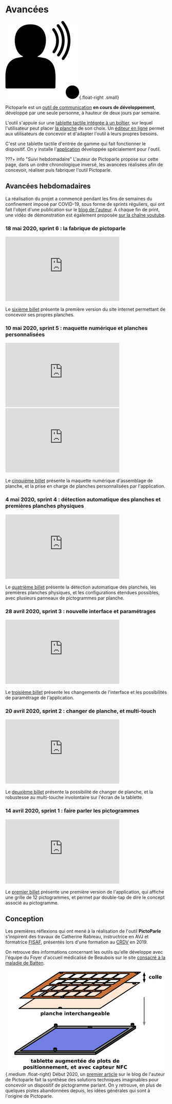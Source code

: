# Avancées


![Logo de Pictoparle, silhouette parlante](img/pictoparle-icon.svg){.float-right .small}

Pictoparle est un [outil de communication](caa.md) **en cours de développement**, développé par une seule personne, à hauteur de deux jours par semaine.

L'outil s'appuie sur une [tablette tactile intégrée à un boîtier](materiel.md), sur lequel l'utilisateur peut placer [la planche](planches.md) de son choix. Un [éditeur en ligne](https://jmtrivial.github.io/pictoparle-fabrique/web/index.html#) permet aux utilisateurs de concevoir et d'adapter l'outil à leurs propres besoins.

C'est une tablette tactile d'entrée de gamme qui fait fonctionner le dispositif. On y installe l'[application](application.md) développée spécialement pour l'outil.

???+ info "Suivi hebdomadaire"
    L'auteur de Pictoparle propose sur cette page, dans un ordre chronologique inversé, les avancées réalisées afin de concevoir, réaliser puis fabriquer l'outil Pictoparle.

## Avancées hebdomadaires


La réalisation du projet a commencé pendant les fins de semaines du confinement imposé par COVID-19, sous forme de sprints réguliers, qui ont fait l'objet d'une publication sur le [blog de l'auteur](https://blog.jmtrivial.info/tag/pictoparle/). À chaque fin de print, une vidéo de démonstration est également proposée [sur la chaîne youtube](https://www.youtube.com/playlist?list=PLrhqb8aQtdhWbA6qzXm57dGk4yxtITH1f).

### 18 mai 2020, sprint 6 : la fabrique de pictoparle

<div class="medium float-right"><iframe width="355" height="200" src="https://www.youtube.com/embed/AvcH3Rek4Jo" frameborder="0" allow="accelerometer; autoplay; encrypted-media; gyroscope; picture-in-picture" allowfullscreen></iframe></div>

Le [sixième billet](https://blog.jmtrivial.info/2020/05/18/pictoparle-sixieme-sprint/) présente la première version du site internet permettant
de concevoir ses propres planches.

### 10 mai 2020, sprint 5 : maquette numérique et planches personnalisées

<div class="medium float-right"><iframe width="355" height="200" src="https://www.youtube.com/embed/kWVCIcq0FZY" frameborder="0" allow="accelerometer; autoplay; encrypted-media; gyroscope; picture-in-picture" allowfullscreen></iframe></div>

<div class="medium float-right"><iframe width="355" height="200" src="https://www.youtube.com/embed/mrsanBGftIQ" frameborder="0" allow="accelerometer; autoplay; encrypted-media; gyroscope; picture-in-picture" allowfullscreen></iframe></div>

Le [cinquième billet](https://blog.jmtrivial.info/2020/05/10/pictoparle-cinquieme-sprint/) présente la maquette numérique d'assemblage de planche, et la prise en charge de planches personnalisées par l'application.

### 4 mai 2020, sprint 4 : détection automatique des planches et premières planches physiques

<div class="medium float-right"><iframe width="355" height="200" src="https://www.youtube.com/embed/R68Y2XyMYhA" frameborder="0" allow="accelerometer; autoplay; encrypted-media; gyroscope; picture-in-picture" allowfullscreen></iframe></div>


Le [quatrième billet](https://blog.jmtrivial.info/2020/05/04/pictoparle-quatrieme-sprint/) présente la détection automatique des planches, les premières planches physiques, et les configurations étendues possibles, avec plusieurs panneaux de pictogrammes par planche.


### 28 avril 2020, sprint 3 : nouvelle interface et paramétrages

<div class="medium float-right"><iframe width="355" height="200" src="https://www.youtube.com/embed/xBwGPgs110A" frameborder="0" allow="accelerometer; autoplay; encrypted-media; gyroscope; picture-in-picture" allowfullscreen></iframe></div>

Le [troisième billet](https://blog.jmtrivial.info/2020/04/28/pictoparle-troisieme-sprint/) présente les changements de l'interface et les possibilités de paramétrage de l'application.


### 20 avril 2020, sprint 2 : changer de planche, et multi-touch

<div class="medium float-right"><iframe width="355" height="200" src="https://www.youtube.com/embed/9FmyvEcUC8c" frameborder="0" allow="accelerometer; autoplay; encrypted-media; gyroscope; picture-in-picture" allowfullscreen></iframe></div>

Le [deuxième billet](https://blog.jmtrivial.info/2020/04/19/pictoparle-deuxieme-sprint/) présente la possibilité de changer de planche, et la robustesse au multi-touche involontaire sur l'écran de la tablette.

### 14 avril 2020, sprint 1 : faire parler les pictogrammes

<div class="medium float-right"><iframe width="355" height="200" src="https://www.youtube.com/embed/bgv24qxebuY" frameborder="0" allow="accelerometer; autoplay; encrypted-media; gyroscope; picture-in-picture" allowfullscreen></iframe></div>

Le [premier billet](https://blog.jmtrivial.info/2020/04/14/pictoparle-premier-sprint/) présente une première version de l'application, qui affiche une grille de 12 pictogrammes, et permet par double-tap de dire le concept associé au pictogramme.


## Conception

Les premières réflexions qui ont mené à la réalisation de l'outil **PictoParle** s'inspirent des travaux
de Catherine Rabreau, instructrice en AVJ et formatrice [FISAF](https://www.fisaf.asso.fr/), présentés
lors d'une formation au [CRDV](http://www.crdv.org/) en 2019.

On retrouve des informations concernant les outils qu'elle développe avec l'équipe du Foyer d'accueil médicalisé de Beaubois sur le site [consacré à la maladie de Batten](http://cln.jmfavreau.info/pictogrammes-tactiles.html).

![Schéma d'un possible dispositif pictogramme parlant utilisant une tablette](img/idee-initiale.png){.medium .float-right}
Début 2020, un [premier article](https://blog.jmtrivial.info/2020/02/23/outil-numerique-pour-la-communication-alternative-augmentee/) sur le blog de l'auteur de Pictoparle fait la synthèse des solutions techniques imaginables pour concevoir un dispositif de pictogramme parlant. On y retrouve, en plus de quelques pistes abandonnées depuis, les idées générales qui sont à l'origine de Pictoparle.

